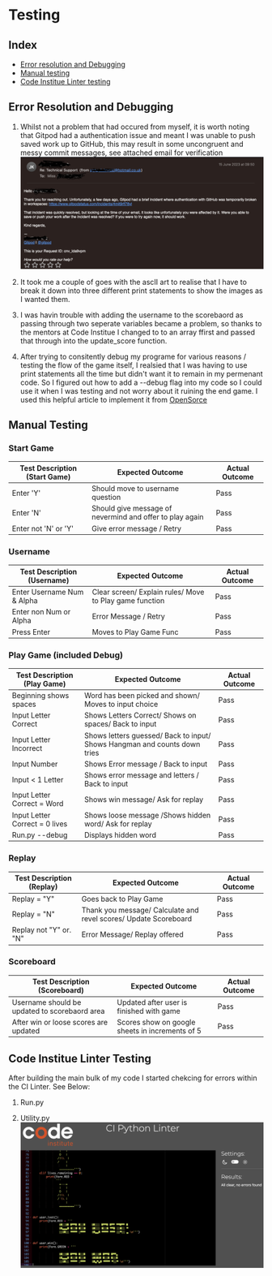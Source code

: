 # Testing

## Index

 * [Error resolution and Debugging](#error-resolution-and-debugging)
 * [Manual testing](#manual-testing)
 * [Code Institue Linter testing](#code-institue-linter-testing)
 
  ## Error Resolution and Debugging 
1. Whilst not a problem that had occured from myself, it is worth noting that Gitpod had a authentication issue and meant I was unable to push saved work up to GitHub, this may result in some uncongruent and messy commit messages, see attached email for verification ![Gitpod auth error](../documentation/error_resolution_pics/Gitpod_authentication_error.png "Gitpod auth error picture")

2. It took me a couple of goes with the ascII art to realise that I have to break it down into three different print statements to show the images as I wanted them.

3. I was havin trouble with adding the username to the scorebaord as passing through two seperate variables became a problem, so thanks to the mentors at Code Institue I changed to to an array ffirst and passed that through into the update_score function. 

4. After trying to consitently debug my programe for various reasons / testing the flow of the game itself, I realsied that I was having to use print statements all the time but didn't want it to remain in my permenant code. So I figured out how to add a --debug flag into my code so I could use it when I was testing and not worry about it ruining the end game. I used this helpful article to implement it from [OpenSorce](https://opensourceoptions.com/blog/how-to-pass-arguments-to-a-python-script-from-the-command-line/#:~:text=In%20Python%2C%20arguments%20are%20passed,used%20to%20parse%20named%20arguments)

## Manual Testing 

### Start Game

| Test Description (Start Game)   | Expected Outcome | Actual Outcome |
| ----------- | ----------- | ----- |
| Enter 'Y'    | Should move to username question  | Pass
| Enter 'N' | Should give message of nevermind and offer to play again  | Pass
| Enter not 'N' or 'Y' | Give error message / Retry| Pass

### Username 
| Test Description (Username)   | Expected Outcome | Actual Outcome |
| ----------- | ----------- | ----- |
| Enter Username Num & Alpha    | Clear screen/ Explain rules/ Move to Play game function   | Pass
| Enter non Num or Alpha | Error Message / Retry | Pass
| Press Enter | Moves to Play Game Func| Pass

 ### Play Game (included Debug)

| Test Description (Play Game)   | Expected Outcome | Actual Outcome |
| ----------- | ----------- | ----- |
|  Beginning shows spaces | Word has been picked and shown/ Moves to input choice | Pass
| Input Letter Correct | Shows Letters Correct/ Shows on spaces/ Back to input | Pass
| Input Letter Incorrect  | Shows letters guessed/ Back to input/ Shows Hangman and counts down tries  | Pass
| Input Number | Shows Error message / Back to input| Pass
| Input < 1 Letter |Shows error message and letters / Back to input  | Pass
| Input Letter Correct = Word |Shows win message/ Ask for replay  | Pass
| Input Letter Correct = 0 lives |Shows loose message /Shows hidden word/ Ask for replay  | Pass
| Run.py --debug |Displays hidden word | Pass


 ### Replay

| Test Description (Replay)   | Expected Outcome | Actual Outcome |
| ----------- | ----------- | ----- |
|  Replay = "Y" | Goes back to Play Game | Pass
|  Replay = "N" | Thank you message/ Calculate and revel scores/ Update Scoreboard | Pass
|  Replay not "Y" or. "N" | Error Message/ Replay offered| Pass

### Scoreboard

| Test Description (Scoreboard)   | Expected Outcome | Actual Outcome |
| ----------- | ----------- | ----- |
| Username should be updated to scorebaord area | Updated after user is finished with game  | Pass
| After win or loose scores are updated  | Scores show on google sheets in increments of 5| Pass


## Code Institue Linter Testing 

After building the main bulk of my code I started chekcing for errors within the CI Linter. See Below:
1. Run.py 

2. Utility.py
![Utility.py Error Testing](./linter_testing_pics/utility.py_no_errors_pic.png "Error Testing Linter")



